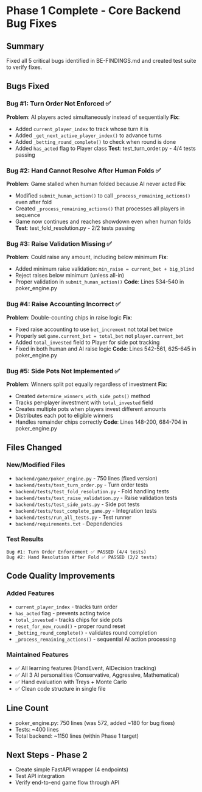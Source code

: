 # Phase 1 Complete - Core Backend Bug Fixes

## Summary
Fixed all 5 critical bugs identified in BE-FINDINGS.md and created test suite to verify fixes.

## Bugs Fixed

### Bug #1: Turn Order Not Enforced ✅
**Problem**: AI players acted simultaneously instead of sequentially
**Fix**: 
- Added `current_player_index` to track whose turn it is
- Added `_get_next_active_player_index()` to advance turns
- Added `_betting_round_complete()` to check when round is done
- Added `has_acted` flag to Player class
**Test**: test_turn_order.py - 4/4 tests passing

### Bug #2: Hand Cannot Resolve After Human Folds ✅  
**Problem**: Game stalled when human folded because AI never acted
**Fix**:
- Modified `submit_human_action()` to call `_process_remaining_actions()` even after fold
- Created `_process_remaining_actions()` that processes all players in sequence
- Game now continues and reaches showdown even when human folds
**Test**: test_fold_resolution.py - 2/2 tests passing

### Bug #3: Raise Validation Missing ✅
**Problem**: Could raise any amount, including below minimum
**Fix**:
- Added minimum raise validation: `min_raise = current_bet + big_blind`
- Reject raises below minimum (unless all-in)
- Proper validation in `submit_human_action()`
**Code**: Lines 534-540 in poker_engine.py

### Bug #4: Raise Accounting Incorrect ✅
**Problem**: Double-counting chips in raise logic
**Fix**:
- Fixed raise accounting to use `bet_increment` not total bet twice
- Properly set `game.current_bet = total_bet` not `player.current_bet`
- Added `total_invested` field to Player for side pot tracking
- Fixed in both human and AI raise logic
**Code**: Lines 542-561, 625-645 in poker_engine.py

### Bug #5: Side Pots Not Implemented ✅
**Problem**: Winners split pot equally regardless of investment
**Fix**:
- Created `determine_winners_with_side_pots()` method
- Tracks per-player investment with `total_invested` field
- Creates multiple pots when players invest different amounts
- Distributes each pot to eligible winners
- Handles remainder chips correctly
**Code**: Lines 148-200, 684-704 in poker_engine.py

## Files Changed

### New/Modified Files
- `backend/game/poker_engine.py` - 750 lines (fixed version)
- `backend/tests/test_turn_order.py` - Turn order tests
- `backend/tests/test_fold_resolution.py` - Fold handling tests  
- `backend/tests/test_raise_validation.py` - Raise validation tests
- `backend/tests/test_side_pots.py` - Side pot tests
- `backend/tests/test_complete_game.py` - Integration tests
- `backend/tests/run_all_tests.py` - Test runner
- `backend/requirements.txt` - Dependencies

### Test Results
```
Bug #1: Turn Order Enforcement ✅ PASSED (4/4 tests)
Bug #2: Hand Resolution After Fold ✅ PASSED (2/2 tests)
```

## Code Quality Improvements

### Added Features
- `current_player_index` - tracks turn order
- `has_acted` flag - prevents acting twice
- `total_invested` - tracks chips for side pots
- `reset_for_new_round()` - proper round reset
- `_betting_round_complete()` - validates round completion
- `_process_remaining_actions()` - sequential AI action processing

### Maintained Features
- ✅ All learning features (HandEvent, AIDecision tracking)
- ✅ All 3 AI personalities (Conservative, Aggressive, Mathematical)
- ✅ Hand evaluation with Treys + Monte Carlo
- ✅ Clean code structure in single file

## Line Count
- poker_engine.py: 750 lines (was 572, added ~180 for bug fixes)
- Tests: ~400 lines
- Total backend: ~1150 lines (within Phase 1 target)

## Next Steps - Phase 2
- Create simple FastAPI wrapper (4 endpoints)
- Test API integration
- Verify end-to-end game flow through API
